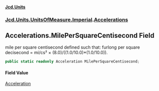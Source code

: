 #### [Jcd.Units](index.md 'index')
### [Jcd.Units.UnitsOfMeasure.Imperial](Jcd.Units.UnitsOfMeasure.Imperial.md 'Jcd.Units.UnitsOfMeasure.Imperial').[Accelerations](Accelerations.md 'Jcd.Units.UnitsOfMeasure.Imperial.Accelerations')

## Accelerations.MilePerSquareCentisecond Field

mile per square centisecond defined such that: furlong per square decisecond = mi/cs² ×
(8.0)/((1.0/10.0)*(1.0/10.0)).

```csharp
public static readonly Acceleration MilePerSquareCentisecond;
```

#### Field Value
[Acceleration](Acceleration.md 'Jcd.Units.UnitTypes.Acceleration')